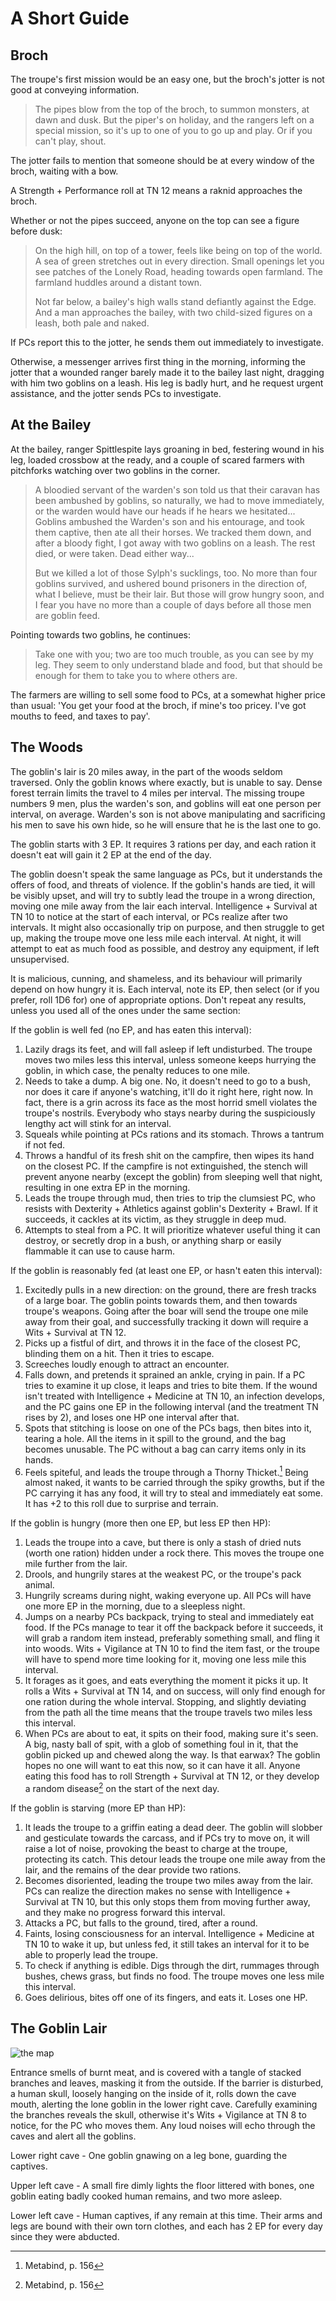 # A Short Guide

## Broch

The troupe's first mission would be an easy one, but the broch's jotter is not good at conveying information.

> The pipes blow from the top of the broch, to summon monsters, at dawn and dusk.
> But the piper's on holiday, and the rangers left on a special mission, so it's up to one of you to go up and play.
> Or if you can't play, shout.

The jotter fails to mention that someone should be at every window of the broch, waiting with a bow.

A Strength + Performance roll at TN 12 means a raknid approaches the broch.

Whether or not the pipes succeed, anyone on the top can see a figure before dusk:

> On the high hill, on top of a tower, feels like being on top of the world.
> A sea of green stretches out in every direction.
> Small openings let you see patches of the Lonely Road, heading towards open farmland.
> The farmland huddles around a distant town.
> 
> Not far below, a bailey's high walls stand defiantly against the Edge.
> And a man approaches the bailey, with two child-sized figures on a leash, both pale and naked.

If PCs report this to the jotter,
he sends them out immediately to investigate.

Otherwise,
a messenger arrives first thing in the morning, informing the jotter that a wounded ranger barely made it to the bailey last night, dragging with him two goblins on a leash.
His leg is badly hurt, and he request urgent assistance, and the jotter sends PCs to investigate.

## At the Bailey

At the bailey, ranger Spittlespite lays groaning in bed, festering wound in his leg, loaded crossbow at the ready, and a couple of scared farmers with pitchforks watching over two goblins in the corner.

> A bloodied servant of the warden's son told us that their caravan has been ambushed by goblins, so naturally, we had to move immediately, or the warden would have our heads if he hears we hesitated...
> Goblins ambushed the Warden's son and his entourage, and took them captive, then ate all their horses.
> We tracked them down, and after a bloody fight, I got away with two goblins on a leash.
> The rest died, or were taken.
> Dead either way...
> 
> But we killed a lot of those Sylph's sucklings, too. No more than four goblins survived, and ushered bound prisoners in the direction of, what I believe, must be their lair. But those will grow hungry soon, and I fear you have no more than a couple of days before all those men are goblin feed.

Pointing towards two goblins, he continues:

> Take one with you; two are too much trouble, as you can see by my leg.  They seem to only understand blade and food, but that should be enough for them to take you to where others are.

The farmers are willing to sell some food to PCs, at a somewhat higher price than usual: 'You get your food at the broch, if mine's too pricey. I've got mouths to feed, and taxes to pay'.

## The Woods

The goblin's lair is 20 miles away, in the part of the woods seldom traversed. Only the goblin knows where exactly, but is unable to say. Dense forest terrain limits the travel to 4 miles per interval. The missing troupe numbers 9 men, plus the warden's son, and goblins will eat one person per interval, on average. Warden's son is not above manipulating and sacrificing his men to save his own hide, so he will ensure that he is the last one to go.

The goblin starts with 3 EP. It requires 3 rations per day, and each ration it doesn't eat will gain it 2 EP at the end of the day.

The goblin doesn't speak the same language as PCs, but it understands the offers of food, and threats of violence. If the goblin's hands are tied, it will be visibly upset, and will try to subtly lead the troupe in a wrong direction, moving one mile away from the lair each interval. Intelligence + Survival at TN 10 to notice at the start of each interval, or PCs realize after two intervals. It might also occasionally trip on purpose, and then struggle to get up, making the troupe move one less mile each interval. At night, it will attempt to eat as much food as possible, and destroy any equipment, if left unsupervised.

It is malicious, cunning, and shameless, and its behaviour will primarily depend on how hungry it is. Each interval, note its EP, then select (or if you prefer, roll 1D6 for) one of appropriate options. Don't repeat any results, unless you used all of the ones under the same section:

If the goblin is well fed (no EP, and has eaten this interval):

1. Lazily drags its feet, and will fall asleep if left undisturbed. The troupe moves two miles less this interval, unless someone keeps hurrying the goblin, in which case, the penalty reduces to one mile.
1. Needs to take a dump. A big one. No, it doesn't need to go to a bush, nor does it care if anyone's watching, it'll do it right here, right now. In fact, there is a grin across its face as the most horrid smell violates the troupe's nostrils. Everybody who stays nearby during the suspiciously lengthy act will stink for an interval.
1. Squeals while pointing at PCs rations and its stomach. Throws a tantrum if not fed.
1. Throws a handful of its fresh shit on the campfire, then wipes its hand on the closest PC. If the campfire is not extinguished, the stench will prevent anyone nearby (except the goblin) from sleeping well that night, resulting in one extra EP in the morning.
1. Leads the troupe through mud, then tries to trip the clumsiest PC, who resists with Dexterity + Athletics against goblin's Dexterity + Brawl. If it succeeds, it cackles at its victim, as they struggle in deep mud.
1. Attempts to steal from a PC. It will prioritize whatever useful thing it can destroy, or secretly drop in a bush, or anything sharp or easily flammable it can use to cause harm.

If the goblin is reasonably fed (at least one EP, or hasn't eaten this interval):

1. Excitedly pulls in a new direction: on the ground, there are fresh tracks of a large boar. The goblin points towards them, and then towards troupe's weapons. Going after the boar will send the troupe one mile away from their goal, and successfully tracking it down will require a Wits + Survival at TN 12.
1. Picks up a fistful of dirt, and throws it in the face of the closest PC, blinding them on a hit. Then it tries to escape.
1. Screeches loudly enough to attract an encounter.
1. Falls down, and pretends it sprained an ankle, crying in pain. If a PC tries to examine it up close, it leaps and tries to bite them. If the wound isn't treated with Intelligence + Medicine at TN 10, an infection develops, and the PC gains one EP in the following interval (and the treatment TN rises by 2), and loses one HP one interval after that.
1. Spots that stitching is loose on one of the PCs bags, then bites into it, tearing a hole. All the items in it spill to the ground, and the bag becomes unusable. The PC without a bag can carry items only in its hands.
1. Feels spiteful, and leads the troupe through a Thorny Thicket.[^thicket] Being almost naked, it wants to be carried through the spiky growths, but if the PC carrying it has any food, it will try to steal and immediately eat some. It has +2 to this roll due to surprise and terrain.

If the goblin is hungry (more then one EP, but less EP then HP):

1. Leads the troupe into a cave, but there is only a stash of dried nuts (worth one ration) hidden under a rock there. This moves the troupe one mile further from the lair.
1. Drools, and hungrily stares at the weakest PC, or the troupe's pack animal.
1. Hungrily screams during night, waking everyone up. All PCs will have one more EP in the morning, due to a sleepless night.
1. Jumps on a nearby PCs backpack, trying to steal and immediately eat food. If the PCs manage to tear it off the backpack before it succeeds, it will grab a random item instead, preferably something small, and fling it into woods. Wits + Vigilance at TN 10 to find the item fast, or the troupe will have to spend more time looking for it, moving one less mile this interval.
1. It forages as it goes, and eats everything the moment it picks it up. It rolls a Wits + Survival at TN 14, and on success, will only find enough for one ration during the whole interval. Stopping, and slightly deviating from the path all the time means that the troupe travels two miles less this interval.
1. When PCs are about to eat, it spits on their food, making sure it's seen. A big, nasty ball of spit, with a glob of something foul in it, that the goblin picked up and chewed along the way. Is that earwax? The goblin hopes no one will want to eat this now, so it can have it all. Anyone eating this food has to roll Strength + Survival at TN 12, or they develop a random disease[^disease] on the start of the next day.

If the goblin is starving (more EP than HP):

1. It leads the troupe to a griffin eating a dead deer. The goblin will slobber and gesticulate towards the carcass, and if PCs try to move on, it will raise a lot of noise, provoking the beast to charge at the troupe, protecting its catch. This detour leads the troupe one mile away from the lair, and the remains of the dear provide two rations.
1. Becomes disoriented, leading the troupe two miles away from the lair. PCs can realize the direction makes no sense with Intelligence + Survival at TN 10, but this only stops them from moving further away, and they make no progress forward this interval.
1. Attacks a PC, but falls to the ground, tired, after a round.
1. Faints, losing consciousness for an interval. Intelligence + Medicine at TN 10 to wake it up, but unless fed, it still takes an interval for it to be able to properly lead the troupe.
1. To check if anything is edible. Digs through the dirt, rummages through bushes, chews grass, but finds no food. The troupe moves one less mile this interval.
1. Goes delirious, bites off one of its fingers, and eats it. Loses one HP.

## The Goblin Lair

![the map](https://dysonlogos.blog/2022/09/16/the-idol-pit/)

Entrance smells of burnt meat, and is covered with a tangle of stacked branches and leaves, masking it from the outside. If the barrier is disturbed, a human skull, loosely hanging on the inside of it, rolls down the cave mouth, alerting the lone goblin in the lower right cave. Carefully examining the branches reveals the skull, otherwise it's Wits + Vigilance at TN 8 to notice, for the PC who moves them. Any loud noises will echo through the caves and alert all the goblins.

Lower right cave - One goblin gnawing on a leg bone, guarding the captives.

Upper left cave - A small fire dimly lights the floor littered with bones, one goblin eating badly cooked human remains, and two more asleep.

Lower left cave - Human captives, if any remain at this time. Their arms and legs are bound with their own torn clothes, and each has 2 EP for every day since they were abducted.

[^disease]: Metabind, p. 156
[^thicket]: Metabind, p. 156
